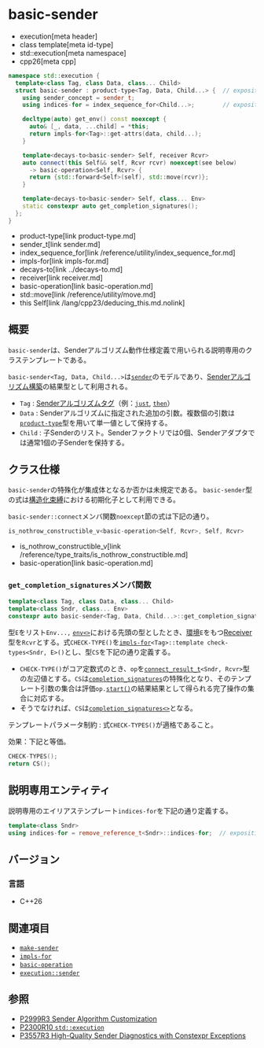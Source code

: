 # basic-sender
* execution[meta header]
* class template[meta id-type]
* std::execution[meta namespace]
* cpp26[meta cpp]

```cpp
namespace std::execution {
  template<class Tag, class Data, class... Child>
  struct basic-sender : product-type<Tag, Data, Child...> {  // exposition only
    using sender_concept = sender_t;
    using indices-for = index_sequence_for<Child...>;        // exposition only

    decltype(auto) get_env() const noexcept {
      auto& [_, data, ...child] = *this;
      return impls-for<Tag>::get-attrs(data, child...);
    }

    template<decays-to<basic-sender> Self, receiver Rcvr>
    auto connect(this Self&& self, Rcvr rcvr) noexcept(see below)
      -> basic-operation<Self, Rcvr> {
      return {std::forward<Self>(self), std::move(rcvr)};
    }

    template<decays-to<basic-sender> Self, class... Env>
    static constexpr auto get_completion_signatures();
  };
}
```
* product-type[link product-type.md]
* sender_t[link sender.md]
* index_sequence_for[link /reference/utility/index_sequence_for.md]
* impls-for[link impls-for.md]
* decays-to[link ../decays-to.md]
* receiver[link receiver.md]
* basic-operation[link basic-operation.md]
* std::move[link /reference/utility/move.md]
* this Self[link /lang/cpp23/deducing_this.md.nolink]

## 概要
`basic-sender`は、Senderアルゴリズム動作仕様定義で用いられる説明専用のクラステンプレートである。

`basic-sender<Tag, Data, Child...>`は[`sender`](sender.md)のモデルであり、[Senderアルゴリズム構築](make-sender.md)の結果型として利用される。

- `Tag` : [Senderアルゴリズムタグ](tag_of_t.md)（例：[`just`](just.md), [`then`](then.md)）
- `Data` : Senderアルゴリズムに指定された追加の引数。複数個の引数は[`product-type`](product-type.md)型を用いて単一値として保持する。
- `Child` : 子Senderのリスト。Senderファクトリでは0個、Senderアダプタでは通常1個の子Senderを保持する。


## クラス仕様
`basic-sender`の特殊化が集成体となるか否かは未規定である。
`basic-sender`型の式は[構造化束縛](/lang/cpp17/structured_bindings.md)における初期化子として利用できる。

`basic-sender::connect`メンバ関数`noexcept`節の式は下記の通り。

```cpp
is_nothrow_constructible_v<basic-operation<Self, Rcvr>, Self, Rcvr>
```
* is_nothrow_constructible_v[link /reference/type_traits/is_nothrow_constructible.md]
* basic-operation[link basic-operation.md]

### `get_completion_signatures`メンバ関数
```cpp
template<class Tag, class Data, class... Child>
template<class Sndr, class... Env>
constexpr auto basic-sender<Tag, Data, Child...>::get_completion_signatures();
```

型`E`をリスト`Env...,` [`env<>`](env.md)における先頭の型としたとき、[環境](../queryable.md)`E`をもつ[Receiver](receiver.md)型を`Rcvr`とする。式`CHECK-TYPE()`を[`impls-for`](impls-for.md)`<Tag>::template check-types<Sndr, E>()`とし、型`CS`を下記の通り定義する。

- `CHECK-TYPE()`がコア定数式のとき、`op`を[`connect_result_t`](connect_result_t.md)`<Sndr, Rcvr>`型の左辺値とする。`CS`は[`completion_signatures`](completion_signatures.md)の特殊化となり、そのテンプレート引数の集合は評価`op.`[`start()`](start.md)の結果結果として得られる完了操作の集合に対応する。
- そうでなければ、`CS`は[`completion_signatures<>`](completion_signatures.md)となる。

テンプレートパラメータ制約 : 式`CHECK-TYPES()`が適格であること。

効果：下記と等価。

```cpp
CHECK-TYPES();
return CS();
```


## 説明専用エンティティ
説明専用のエイリアステンプレート`indices-for`を下記の通り定義する。

```cpp
template<class Sndr>
using indices-for = remove_reference_t<Sndr>::indices-for;  // exposition only 
```


## バージョン
### 言語
- C++26


## 関連項目
- [`make-sender`](make-sender.md)
- [`impls-for`](impls-for.md)
- [`basic-operation`](basic-operation.md)
- [`execution::sender`](sender.md)


## 参照
- [P2999R3 Sender Algorithm Customization](https://www.open-std.org/jtc1/sc22/wg21/docs/papers/2023/p2999r3.html)
- [P2300R10 `std::execution`](https://www.open-std.org/jtc1/sc22/wg21/docs/papers/2024/p2300r10.html)
- [P3557R3 High-Quality Sender Diagnostics with Constexpr Exceptions](https://www.open-std.org/jtc1/sc22/wg21/docs/papers/2025/p3557r3.html)
